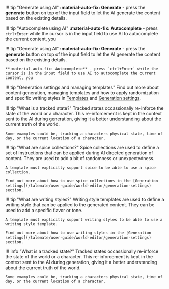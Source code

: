 <!--- --8<-- [start:generate] -->
!!! tip "Generate using AI"
    **:material-auto-fix: Generate** - press the **generate** button on top of the input field to let the AI generate the content based on the existing details.
<!--- --8<-- [end:generate] -->

<!--- --8<-- [start:autocomplete] -->
!!! tip "Autocomplete using AI"
    **:material-auto-fix: Autocomplete** - press `ctrl+Enter` while the cursor is in the input field to use AI to autocomplete the current content, you 
<!--- --8<-- [end:autocomplete] -->

<!--- --8<-- [start:generate_and_autocomplete] -->
!!! tip "Generate using AI"
    **:material-auto-fix: Generate** - press the **generate** button on top of the input field to let the AI generate the content based on the existing details.
    
    **:material-auto-fix: Autocomplete** - press `ctrl+Enter` while the cursor is in the input field to use AI to autocomplete the current content, you 
<!--- --8<-- [end:generate_and_autocomplete] -->

<!--- --8<-- [start:generation_templates_and_settings] -->
!!! tip "Generation settings and managing templates"
    Find out more about content generation, managing templates and how to apply randomization and specific writing styles in [Templates](/talemate/user-guide/world-editor/templates/) and [Generation settings](/talemate/user-guide/world-editor/generation-settings).
<!--- --8<-- [end:generation_templates_and_settings] -->

<!--- --8<-- [start:tracked_state] -->
!!! tip "What is a tracked state?"
    Tracked states occassionally re-inforce the state of the world or a character. This re-inforcement is kept in the context sent to the AI during generation, giving it a better understanding about the current truth of the world.

    Some examples could be, tracking a characters physical state, time of day, or the current location of a character.
<!--- --8<-- [end:tracked_state] -->

<!--- --8<-- [start:spice_collections] -->
!!! tip "What are spice collections?"
    Spice collections are used to define a set of instructions that can be applied during AI directed generation of content. They are used to add a bit of randomness or unexpectedness. 
    
    A template must explicitly support spice to be able to use a spice collection.

    Find out more about how to use spice collections in the [Generation settings](/talemate/user-guide/world-editor/generation-settings) section.
<!--- --8<-- [end:spice_collections] -->

<!--- --8<-- [start:writing_styles] -->
!!! tip "What are writing styles?"
    Writing style templates are used to define a writing style that can be applied to the generated content. They can be used to add a specific flavor or tone. 
    
    A template must explicitly support writing styles to be able to use a writing style template.

    Find out more about how to use writing styles in the [Generation settings](/talemate/user-guide/world-editor/generation-settings) section.
<!--- --8<-- [end:writing_styles] -->

<!--- --8<-- [start:what_is_a_tracked_state] -->
!!! info "What is a tracked state?"
    Tracked states occassionally re-inforce the state of the world or a character. This re-inforcement is kept in the context sent to the AI during generation, giving it a better understanding about the current truth of the world.

    Some examples could be, tracking a characters physical state, time of day, or the current location of a character.
<!--- --8<-- [end:what_is_a_tracked_state] -->